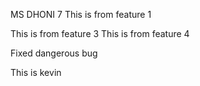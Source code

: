 MS DHONI 7
This is from feature 1

This is from feature 3
This is from feature 4

Fixed dangerous bug

This is kevin